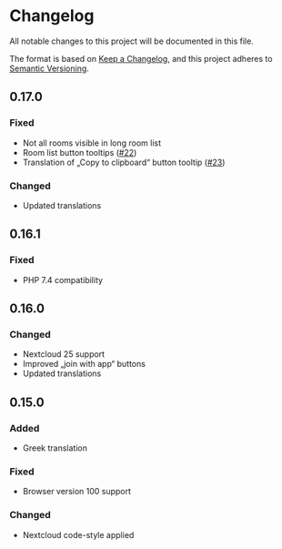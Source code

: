 # Changelog
All notable changes to this project will be documented in this file.

The format is based on [Keep a Changelog](https://keepachangelog.com/en/1.0.0/),
and this project adheres to [Semantic Versioning](https://semver.org/spec/v2.0.0.html).

## 0.17.0
### Fixed
- Not all rooms visible in long room list
- Room list button tooltips ([#22](https://github.com/nextcloud/jitsi/issues/22))
- Translation of „Copy to clipboard“ button tooltip ([#23](https://github.com/nextcloud/jitsi/pull/23))

### Changed
- Updated translations

## 0.16.1
### Fixed
- PHP 7.4 compatibility

## 0.16.0
### Changed
- Nextcloud 25 support
- Improved „join with app“ buttons
- Updated translations

## 0.15.0
### Added
- Greek translation

### Fixed
- Browser version 100 support

### Changed
- Nextcloud code-style applied
